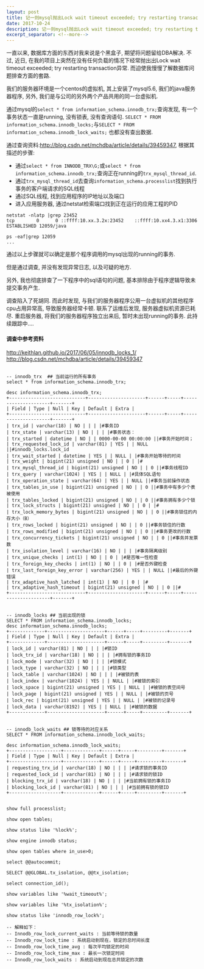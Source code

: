 ```yaml
---
layout: post
title: 记一则mysql抛出Lock wait timeout exceeded; try restarting transaction异常的离奇事件(未解决)
date: 2017-10-24
description: 记一则mysql抛出Lock wait timeout exceeded; try restarting transaction异常的离奇事件(未解决)
excerpt_separator: <!--more-->
---
```


一直以来, 数据库方面的东西对我来说是个黑盒子, 期望将问题留给DBA解决. 不过, 近日, 在我的项目上突然在没有任何负载的情况下经常抛出出Lock wait timeout exceeded; try restarting transaction异常. 而迫使我慢慢了解数据库问题排查方面的套路.

我们的服务器环境是一个centos的虚拟机, 其上安装了mysql5.6, 我们的java服务器程序, 另外, 我们是与公司的另外两个产品共用的同一台虚拟机.

通过mysql的`select * from information_schema.innodb_trx;`查询发现, 有一个事务状态一直是running, 没有锁表, 没有查询语句. `SELECT * FROM information_schema.innodb_locks;`与`SELECT * FROM information_schema.innodb_lock_waits;` 也都没有查出数据. 

通过查询资料:<http://blog.csdn.net/mchdba/article/details/39459347>, 根据其描述的步骤:
* 通过`select * from INNODB_TRX\G;`或`select * from information_schema.innodb_trx;`查询正在running的`trx_mysql_thread_id`.
* 通过`trx_mysql_thread_id`去查询`information_schema.processlist`找到执行事务的客户端请求的SQL线程
* 通过SQL线程, 找到应用程序的IP地址以及端口
* 进入应用服务器, 通过netstat检索端口找到正在运行的应用工程的PID
```
netstat -nlatp |grep 23452
tcp        0      0 ::ffff:10.xx.3.2x:23452    ::ffff:10.xx4.3.x1:3306     ESTABLISHED 12059/java          

ps -eaf|grep 12059
...
```

通过以上步骤就可以确定是那个程序调用的mysql出现的running的事务.

但是通过调查, 并没有发现异常日志, 以及可疑的地方. 

另外, 我也彻底排查了一下程序中的sql语句的问题, 基本排除由于程序逻辑导致未提交事务产生. 

调查陷入了死胡同. 而此时发现, 与我们的服务器程序公用一台虚拟机的其他程序cpu占用异常高, 导致服务器经常卡顿. 联系了运维后发现, 服务器虚拟机资源已耗尽. 重启服务器, 将我们的服务器程序独立出来后, 暂时未出现running的事务. 此持续跟踪中....

#### 调查中参考资料

<http://keithlan.github.io/2017/06/05/innodb_locks_1/>
<http://blog.csdn.net/mchdba/article/details/39459347>

```

-- innodb_trx  ## 当前运行的所有事务
select * from information_schema.innodb_trx;

desc information_schema.innodb_trx;
+----------------------------+---------------------+------+-----+---------------------+-------+
| Field | Type | Null | Key | Default | Extra |
+----------------------------+---------------------+------+-----+---------------------+-------+
| trx_id | varchar(18) | NO | | | |#事务ID
| trx_state | varchar(13) | NO | | | |#事务状态：
| trx_started | datetime | NO | | 0000-00-00 00:00:00 ||#事务开始时间；
| trx_requested_lock_id | varchar(81) | YES | | NULL ||#innodb_locks.lock_id
| trx_wait_started | datetime | YES | | NULL | |#事务开始等待的时间
| trx_weight | bigint(21) unsigned | NO | | 0 | |#
| trx_mysql_thread_id | bigint(21) unsigned | NO | | 0 ||#事务线程ID
| trx_query | varchar(1024) | YES | | NULL | |#具体SQL语句
| trx_operation_state | varchar(64) | YES | | NULL ||#事务当前操作状态
| trx_tables_in_use | bigint(21) unsigned | NO | | 0 ||#事务中有多少个表被使用
| trx_tables_locked | bigint(21) unsigned | NO | | 0 ||#事务拥有多少个锁
| trx_lock_structs | bigint(21) unsigned | NO | | 0 | |#
| trx_lock_memory_bytes | bigint(21) unsigned | NO | | 0 ||#事务锁住的内存大小（B）
| trx_rows_locked | bigint(21) unsigned | NO | | 0 ||#事务锁住的行数
| trx_rows_modified | bigint(21) unsigned | NO | | 0 ||#事务更改的行数
| trx_concurrency_tickets | bigint(21) unsigned | NO | | 0 ||#事务并发票数
| trx_isolation_level | varchar(16) | NO | | | |#事务隔离级别
| trx_unique_checks | int(1) | NO | | 0 | |#是否唯一性检查
| trx_foreign_key_checks | int(1) | NO | | 0 | |#是否外键检查
| trx_last_foreign_key_error | varchar(256) | YES | | NULL ||#最后的外键错误
| trx_adaptive_hash_latched | int(1) | NO | | 0 | |#
| trx_adaptive_hash_timeout | bigint(21) unsigned | NO | | 0 ||#
+----------------------------+---------------------+------+-----+---------------------+-------+


-- innodb_locks ## 当前出现的锁
SELECT * FROM information_schema.innodb_locks;
desc information_schema.innodb_locks;
+-------------+---------------------+------+-----+---------+-------+
| Field | Type | Null | Key | Default | Extra |
+-------------+---------------------+------+-----+---------+-------+
| lock_id | varchar(81) | NO | | | |#锁ID
| lock_trx_id | varchar(18) | NO | | | |#拥有锁的事务ID
| lock_mode | varchar(32) | NO | | | |#锁模式
| lock_type | varchar(32) | NO | | | |#锁类型
| lock_table | varchar(1024) | NO | | | |#被锁的表
| lock_index | varchar(1024) | YES | | NULL | |#被锁的索引
| lock_space | bigint(21) unsigned | YES | | NULL | |#被锁的表空间号
| lock_page | bigint(21) unsigned | YES | | NULL | |#被锁的页号
| lock_rec | bigint(21) unsigned | YES | | NULL | |#被锁的记录号
| lock_data | varchar(8192) | YES | | NULL | |#被锁的数据
+-------------+---------------------+------+-----+---------+-------+


-- innodb_lock_waits ## 锁等待的对应关系
SELECT * FROM information_schema.innodb_lock_waits;

desc information_schema.innodb_lock_waits;
+-------------------+-------------+------+-----+---------+-------+
| Field | Type | Null | Key | Default | Extra |
+-------------------+-------------+------+-----+---------+-------+
| requesting_trx_id | varchar(18) | NO | | | |#请求锁的事务ID
| requested_lock_id | varchar(81) | NO | | | |#请求锁的锁ID
| blocking_trx_id | varchar(18) | NO | | | |#当前拥有锁的事务ID
| blocking_lock_id | varchar(81) | NO | | | |#当前拥有锁的锁ID
+-------------------+-------------+------+-----+---------+-------+


show full processlist;

show open tables;

show status like '%lock%';

show engine innodb status;

show open tables where in_use>0;

select @@autocommit;

SELECT @@GLOBAL.tx_isolation, @@tx_isolation;

select connection_id();

show variables like '%wait_timeout%';

show variables like '%tx_isolation%';

show status like 'innodb_row_lock%';

-- 解释如下：
-- Innodb_row_lock_current_waits : 当前等待锁的数量
-- Innodb_row_lock_time : 系统启动到现在，锁定的总时间长度
-- Innodb_row_lock_time_avg : 每次平均锁定的时间
-- Innodb_row_lock_time_max : 最长一次锁定时间
-- Innodb_row_lock_waits : 系统启动到现在总共锁定的次数

```
